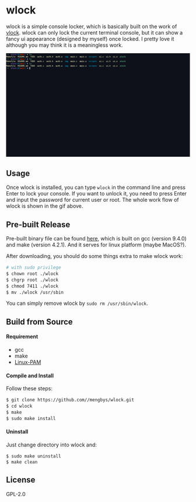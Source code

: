 # wlock
wlock is a simple console locker, which is basically built on the work of [vlock](https://github.com/WorMzy/vlock). wlock can only lock the current terminal console, but it can show a fancy ui appearance (designed by myself) once locked. I pretty love it although you may think it is a meaningless work.


![gif](https://github.com/Mengbys/wlock/blob/main/img/1.gif)


## Usage
Once wlock is installed, you can type ```wlock``` in the command line and press Enter to lock your console. If you want to unlock it, you need to press Enter and input the password for current user or root. The whole work flow of wlock is shown in the gif above.

## Pre-built Release
Pre-built binary file can be found [here](https://github.com/Mengbys/wlock/releases), which is built on gcc (version 9.4.0) and make (version 4.2.1). And it serves for linux platform (maybe MacOS?).

After downloading, you should do some things extra to make wlock work:
```bash
# with sudo privilege
$ chown root ./wlock
$ chgrp root ./wlock
$ chmod 7411 ./wlock
$ mv ./wlock /usr/sbin
```
You can simply remove wlock by ```sudo rm /usr/sbin/wlock```.

## Build from Source
#### Requirement
- gcc
- make
- [Linux-PAM](https://github.com/linux-pam/linux-pam)
#### Compile and Install
Follow these steps:
```bash
$ git clone https://github.com//mengbys/wlock.git
$ cd wlock
$ make
$ sudo make install
```
#### Uninstall
Just change directory into wlock and:
```shell
$ sudo make uninstall
$ make clean
```

## License
GPL-2.0
